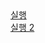 <html>
<head>
	<meta charset="utf-8" />
	<meta name="viewport" content="width=device-width, user-scalable=no"/>
	<title>Android Url Scheme</title>
</head>
<body>
	<form action="bk://calc" method="get" name="f">
		<a href="bk://calc">  실행 </a>
    </br>
    <a href="url_schema"> 실행 2</a>
    </form>
</body>
</html>
